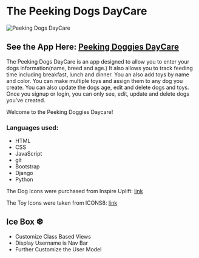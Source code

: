 # The Peeking Dogs DayCare

![Peeking Dogs DayCare](static/images/hp_pdd.jpg "Peeking Dogs DayCare")

## See the App Here: [Peeking Doggies DayCare](https://tyrions-lets-connect-game.netlify.app/)

The Peeking Dogs DayCare is an app designed to allow you to enter your dogs information(name, breed and age.) It also allows you to track feeding time including breakfast, lunch and dinner. You an also add toys by name and color. You can make multiple toys and assign them to any dog you create. You can also update the dogs age, edit and delete dogs and toys. Once you signup or login, you can only see, edit, update and delete dogs you've created.

Welcome to the Peeking Doggies Daycare!

### Languages used:

 * HTML
 * CSS
 * JavaScript
 * git
 * Bootstrap
 * Django
 * Python

The Dog Icons were purchased from Inspire Uplift: [link](https://www.inspireuplift.com/Peekingdog-Svg-Trending-Svg-Dog-Face-Svg-Dog-Svg-/iu/45036)

The Toy Icons were taken from ICONS8: [link](https://icons8.com/icons/set/dog-toys)

## Ice Box ❆
- Customize Class Based Views
- Display Username is Nav Bar
- Further Customize the User Model

